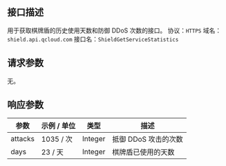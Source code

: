 ## 接口描述
用于获取棋牌盾的历史使用天数和防御 DDoS 次数的接口。
协议：`HTTPS`
域名：`shield.api.qcloud.com`
接口名：`ShieldGetServiceStatistics`

## 请求参数
无。

## 响应参数

| 参数 | 示例 / 单位 | 类型 | 描述 |
|---------|---------|---------|---------|
| attacks | 1035 / 次 | Integer | 抵御 DDoS 攻击的次数 |
| days | 23 / 天 | Integer | 棋牌盾已使用的天数 |

